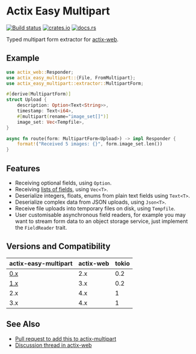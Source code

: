 # Actix Easy Multipart

[![Build status](https://github.com/jacob-pro/actix-easy-multipart/actions/workflows/rust.yml/badge.svg)](https://github.com/jacob-pro/actix-easy-multipart/actions/workflows/rust.yml)
[![crates.io](https://img.shields.io/crates/v/actix-easy-multipart.svg)](https://crates.io/crates/actix-easy-multipart)
[![docs.rs](https://docs.rs/actix-easy-multipart/badge.svg)](https://docs.rs/actix-easy-multipart/latest/actix_easy_multipart/)

Typed multipart form extractor for [actix-web](https://github.com/actix/actix-web).

## Example

```rust
use actix_web::Responder;
use actix_easy_multipart::{File, FromMultipart};
use actix_easy_multipart::extractor::MultipartForm;

#[derive(MultipartForm)]
struct Upload {
    description: Option<Text<String>>,
    timestamp: Text<i64>,
    #[multipart(rename="image_set[]")]
    image_set: Vec<Tempfile>,
}

async fn route(form: MultipartForm<Upload>) -> impl Responder {
    format!("Received 5 images: {}", form.image_set.len())
}
```

## Features

- Receiving optional fields, using `Option`.
- Receiving [lists of fields](https://www.rfc-editor.org/rfc/rfc7578#section-4.3), using `Vec<T>`.
- Deserialize integers, floats, enums from plain text fields using `Text<T>`.
- Deserialize complex data from JSON uploads, using `Json<T>`.
- Receive file uploads into temporary files on disk, using `Tempfile`.
- User customisable asynchronous field readers, for example you may want to stream form data to an object storage 
  service, just implement the `FieldReader` trait.

## Versions and Compatibility

| actix-easy-multipart                                              | actix-web | tokio |
|-------------------------------------------------------------------|-----------|-------|
| [0.x](https://github.com/jacob-pro/actix-easy-multipart/tree/0.x) | 2.x       | 0.2   |
| [1.x](https://github.com/jacob-pro/actix-easy-multipart/tree/1.x) | 3.x       | 0.2   |
| 2.x                                                               | 4.x       | 1     |
| 3.x                                                               | 4.x       | 1     |

## See Also

- [Pull request to add this to actix-multipart](https://github.com/actix/actix-web/pull/2883)
- [Discussion thread in actix-web](https://github.com/actix/actix-web/issues/2849)
